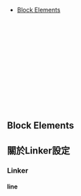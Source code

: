 * [Block Elements](#block-elements)
<br/><br/><br/><br/><br/><br/><br/><br/><br/><br/><br/><br/><br/><br/>



## Block Elements
## 關於Linker設定
### Linker
#### line
<br/>
